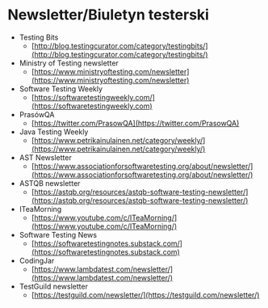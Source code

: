 # Newsletter/Biuletyn testerski

* Testing Bits
  * [http://blog.testingcurator.com/category/testingbits/](http://blog.testingcurator.com/category/testingbits/)
* Ministry of Testing newsletter
  * [https://www.ministryoftesting.com/newsletter](https://www.ministryoftesting.com/newsletter)
* Software Testing Weekly
  * [https://softwaretestingweekly.com/](https://softwaretestingweekly.com)
* PrasówQA
  * [https://twitter.com/PrasowQA](https://twitter.com/PrasowQA)
* Java Testing Weekly
  * [https://www.petrikainulainen.net/category/weekly/](https://www.petrikainulainen.net/category/weekly/)
* AST Newsletter
  * [https://www.associationforsoftwaretesting.org/about/newsletter/](https://www.associationforsoftwaretesting.org/about/newsletter/)
* ASTQB newsletter
  * [https://astqb.org/resources/astqb-software-testing-newsletter/](https://astqb.org/resources/astqb-software-testing-newsletter/)
* ITeaMorning&#x20;
  * [https://www.youtube.com/c/ITeaMorning/](https://www.youtube.com/c/ITeaMorning/)
* Software Testing News
  * [https://softwaretestingnotes.substack.com/](https://softwaretestingnotes.substack.com)
* CodingJar
  * [https://www.lambdatest.com/newsletter/](https://www.lambdatest.com/newsletter/)
* TestGuild newsletter
  * [https://testguild.com/newsletter/](https://testguild.com/newsletter/)
